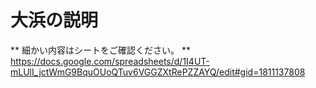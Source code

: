 # 大浜の説明

** 細かい内容はシートをご確認ください。 ** <br>
https://docs.google.com/spreadsheets/d/1I4UT-mLUlI_jctWmG9BquOUoQTuv6VGGZXtRePZZAYQ/edit#gid=1811137808
